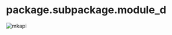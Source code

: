 # <span class="mkapi-header mkapi-header-module" id="package.subpackage.module_d">package.subpackage.module_d</span>

![mkapi](#package.subpackage.module_d)



